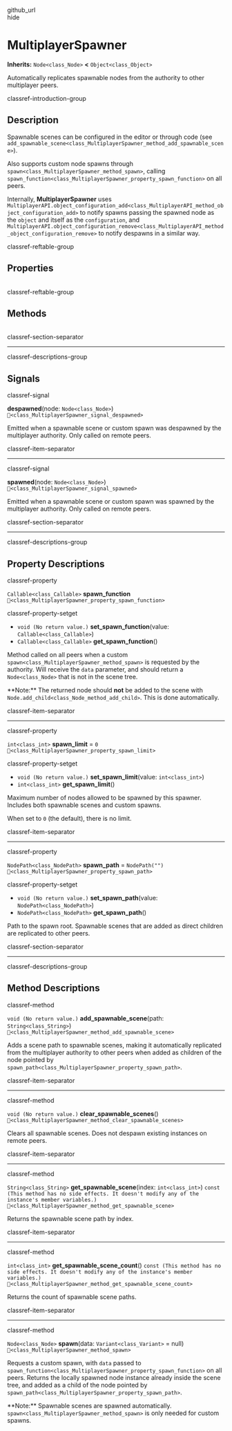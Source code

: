 github\_url  
hide

# MultiplayerSpawner

**Inherits:** `Node<class_Node>` **&lt;** `Object<class_Object>`

Automatically replicates spawnable nodes from the authority to other
multiplayer peers.

classref-introduction-group

## Description

Spawnable scenes can be configured in the editor or through code (see
`add_spawnable_scene<class_MultiplayerSpawner_method_add_spawnable_scene>`).

Also supports custom node spawns through
`spawn<class_MultiplayerSpawner_method_spawn>`, calling
`spawn_function<class_MultiplayerSpawner_property_spawn_function>` on
all peers.

Internally, **MultiplayerSpawner** uses
`MultiplayerAPI.object_configuration_add<class_MultiplayerAPI_method_object_configuration_add>`
to notify spawns passing the spawned node as the `object` and itself as
the `configuration`, and
`MultiplayerAPI.object_configuration_remove<class_MultiplayerAPI_method_object_configuration_remove>`
to notify despawns in a similar way.

classref-reftable-group

## Properties

<table>
<tbody>
<tr>
</tr>
<tr>
</tr>
<tr>
</tr>
</tbody>
</table>

classref-reftable-group

## Methods

<table>
<tbody>
<tr>
</tr>
<tr>
</tr>
<tr>
</tr>
<tr>
</tr>
<tr>
</tr>
</tbody>
</table>

classref-section-separator

------------------------------------------------------------------------

classref-descriptions-group

## Signals

classref-signal

**despawned**(node: `Node<class_Node>`)
`🔗<class_MultiplayerSpawner_signal_despawned>`

Emitted when a spawnable scene or custom spawn was despawned by the
multiplayer authority. Only called on remote peers.

classref-item-separator

------------------------------------------------------------------------

classref-signal

**spawned**(node: `Node<class_Node>`)
`🔗<class_MultiplayerSpawner_signal_spawned>`

Emitted when a spawnable scene or custom spawn was spawned by the
multiplayer authority. Only called on remote peers.

classref-section-separator

------------------------------------------------------------------------

classref-descriptions-group

## Property Descriptions

classref-property

`Callable<class_Callable>` **spawn\_function**
`🔗<class_MultiplayerSpawner_property_spawn_function>`

classref-property-setget

-   `void (No return value.)` **set\_spawn\_function**(value:
    `Callable<class_Callable>`)
-   `Callable<class_Callable>` **get\_spawn\_function**()

Method called on all peers when a custom
`spawn<class_MultiplayerSpawner_method_spawn>` is requested by the
authority. Will receive the `data` parameter, and should return a
`Node<class_Node>` that is not in the scene tree.

\*\*Note:\*\* The returned node should **not** be added to the scene
with `Node.add_child<class_Node_method_add_child>`. This is done
automatically.

classref-item-separator

------------------------------------------------------------------------

classref-property

`int<class_int>` **spawn\_limit** = `0`
`🔗<class_MultiplayerSpawner_property_spawn_limit>`

classref-property-setget

-   `void (No return value.)` **set\_spawn\_limit**(value:
    `int<class_int>`)
-   `int<class_int>` **get\_spawn\_limit**()

Maximum number of nodes allowed to be spawned by this spawner. Includes
both spawnable scenes and custom spawns.

When set to `0` (the default), there is no limit.

classref-item-separator

------------------------------------------------------------------------

classref-property

`NodePath<class_NodePath>` **spawn\_path** = `NodePath("")`
`🔗<class_MultiplayerSpawner_property_spawn_path>`

classref-property-setget

-   `void (No return value.)` **set\_spawn\_path**(value:
    `NodePath<class_NodePath>`)
-   `NodePath<class_NodePath>` **get\_spawn\_path**()

Path to the spawn root. Spawnable scenes that are added as direct
children are replicated to other peers.

classref-section-separator

------------------------------------------------------------------------

classref-descriptions-group

## Method Descriptions

classref-method

`void (No return value.)` **add\_spawnable\_scene**(path:
`String<class_String>`)
`🔗<class_MultiplayerSpawner_method_add_spawnable_scene>`

Adds a scene path to spawnable scenes, making it automatically
replicated from the multiplayer authority to other peers when added as
children of the node pointed by
`spawn_path<class_MultiplayerSpawner_property_spawn_path>`.

classref-item-separator

------------------------------------------------------------------------

classref-method

`void (No return value.)` **clear\_spawnable\_scenes**()
`🔗<class_MultiplayerSpawner_method_clear_spawnable_scenes>`

Clears all spawnable scenes. Does not despawn existing instances on
remote peers.

classref-item-separator

------------------------------------------------------------------------

classref-method

`String<class_String>` **get\_spawnable\_scene**(index:
`int<class_int>`)
`const (This method has no side effects. It doesn't modify any of the instance's member variables.)`
`🔗<class_MultiplayerSpawner_method_get_spawnable_scene>`

Returns the spawnable scene path by index.

classref-item-separator

------------------------------------------------------------------------

classref-method

`int<class_int>` **get\_spawnable\_scene\_count**()
`const (This method has no side effects. It doesn't modify any of the instance's member variables.)`
`🔗<class_MultiplayerSpawner_method_get_spawnable_scene_count>`

Returns the count of spawnable scene paths.

classref-item-separator

------------------------------------------------------------------------

classref-method

`Node<class_Node>` **spawn**(data: `Variant<class_Variant>` = null)
`🔗<class_MultiplayerSpawner_method_spawn>`

Requests a custom spawn, with `data` passed to
`spawn_function<class_MultiplayerSpawner_property_spawn_function>` on
all peers. Returns the locally spawned node instance already inside the
scene tree, and added as a child of the node pointed by
`spawn_path<class_MultiplayerSpawner_property_spawn_path>`.

\*\*Note:\*\* Spawnable scenes are spawned automatically.
`spawn<class_MultiplayerSpawner_method_spawn>` is only needed for custom
spawns.

